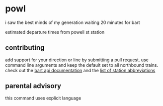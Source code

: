 # powl
i saw the best minds of my generation waiting 20 minutes for bart

estimated departure times from powell st station

## contributing

add support for your direction or line by submitting a pull request. use command line arguments and keep the default
set to all northbound trains.
check out the [bart api documentation](http://api.bart.gov/docs/etd/etd.aspx) 
and the [list of station abbreviations](http://api.bart.gov/docs/overview/abbrev.aspx)

## parental advisory

this command uses explicit language

